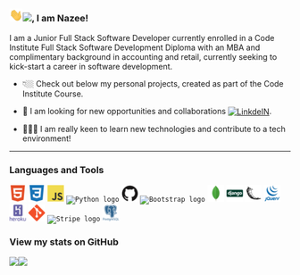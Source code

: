 ### <img src="https://raw.githubusercontent.com/ptprashanttripathi/ptprashanttripathi/master/hi.gif" width="24px"><img src="https://github.com/TheDudeThatCode/TheDudeThatCode/blob/master/Assets/Earth.gif" width="24px" />, I am Nazee! 
I am a Junior Full Stack Software Developer currently enrolled in a Code Institute Full Stack Software Development Diploma with an MBA and complimentary background in accounting and retail, 
currently seeking to kick-start a career in software development.

* 👇🏼 Check out below my personal projects, created as part of the Code Institute Course.

* 👀 I am looking for new opportunities and collaborations <a target="_blank" href="https://www.linkedin.com/in/nazee-kadiu-2212ab1ba/">
  <img align="center" alt="LinkdeIN" width="22px" src="https://cdn.jsdelivr.net/npm/simple-icons@v3/icons/linkedin.svg" /></a>.

* 👩🏻‍💻 I am really keen to learn new technologies and contribute to a tech environment! 


-----
### Languages and Tools
<code><img src="https://raw.githubusercontent.com/devicons/devicon/master/icons/html5/html5-plain.svg" alt="HTML logo" height="30"></code>
<code><img src="https://raw.githubusercontent.com/devicons/devicon/master/icons/css3/css3-plain.svg" alt="CSS logo" height="30"></code>
<code><img src="https://raw.githubusercontent.com/devicons/devicon/master/icons/javascript/javascript-original.svg" alt="JavaScript logo" height="30"></code>
<code><img src="https://raw.githubusercontent.com/jmnote/z-icons/master/svg/python.svg" alt="Python logo" height="30"></code>
<code><img src="https://raw.githubusercontent.com/devicons/devicon/master/icons/github/github-original.svg" alt="GitHub logo" height="30"></code>
<code><img src="https://raw.githubusercontent.com/jmnote/z-icons/master/svg/bootstrap.svg" alt="Bootstrap logo" height="30"></code>
<code><img src="https://raw.githubusercontent.com/devicons/devicon/master/icons/mongodb/mongodb-original.svg" alt="MongoDB logo" height="30"></code>
<code><img src="https://github.com/devicons/devicon/blob/master/icons/django/django-plain.svg" alt="Django logo" height="30"></code>
<code><img src="https://github.com/devicons/devicon/blob/master/icons/flask/flask-original.svg" alt="Flask logo" height="30"></code>
<code><img src="https://github.com/devicons/devicon/blob/master/icons/jquery/jquery-plain-wordmark.svg" alt="jQuery logo"  height="30"></code>
<code><img src="https://github.com/devicons/devicon/blob/master/icons/heroku/heroku-plain-wordmark.svg" alt="Heroku logo"  height="30"></code>
<code><img src="https://raw.githubusercontent.com/devicons/devicon/master/icons/git/git-original.svg" alt="Git logo" height="30"></code>
<code><img src="https://cdn.worldvectorlogo.com/logos/stripe-4.svg" alt="Stripe logo" height="30"></code>
<code><img src="https://github.com/devicons/devicon/blob/master/icons/postgresql/postgresql-plain-wordmark.svg" alt="PostgreSQL logo" height="30"></code>



### View my stats on GitHub
<a href="https://github.com/Nazulka/github-readme-stats">
    <img align="left" src="https://github-readme-stats.vercel.app/api?username=Nazulka&theme=radical&show_icons=true" />
</a>
<a href="https://github.com/Nazulka/github-readme-stats">
    <img align="left" src="https://github-readme-stats.vercel.app/api/top-langs/?username=Nazulka&theme=radical&layout=compact" />
</a>


